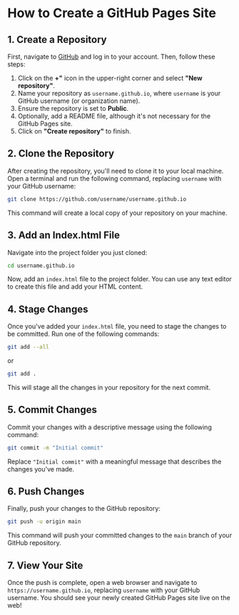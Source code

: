 # How to Create a GitHub Pages Site

## 1. Create a Repository

First, navigate to [GitHub](https://github.com/) and log in to your account. Then, follow these steps:

1. Click on the **+"** icon in the upper-right corner and select **"New repository"**.
2. Name your repository as `username.github.io`, where `username` is your GitHub username (or organization name).
3. Ensure the repository is set to **Public**.
4. Optionally, add a README file, although it's not necessary for the GitHub Pages site.
5. Click on **"Create repository"** to finish.

## 2. Clone the Repository

After creating the repository, you'll need to clone it to your local machine. Open a terminal and run the following command, replacing `username` with your GitHub username:

```bash
git clone https://github.com/username/username.github.io
```

This command will create a local copy of your repository on your machine.

## 3. Add an Index.html File

Navigate into the project folder you just cloned:

```bash
cd username.github.io
```

Now, add an `index.html` file to the project folder. You can use any text editor to create this file and add your HTML content.

## 4. Stage Changes

Once you've added your `index.html` file, you need to stage the changes to be committed. Run one of the following commands:

```bash
git add --all
```

or

```bash
git add .
```

This will stage all the changes in your repository for the next commit.

## 5. Commit Changes

Commit your changes with a descriptive message using the following command:

```bash
git commit -m "Initial commit"
```

Replace `"Initial commit"` with a meaningful message that describes the changes you've made.

## 6. Push Changes

Finally, push your changes to the GitHub repository:

```bash
git push -u origin main
```

This command will push your committed changes to the `main` branch of your GitHub repository.

## 7. View Your Site

Once the push is complete, open a web browser and navigate to `https://username.github.io`, replacing `username` with your GitHub username. You should see your newly created GitHub Pages site live on the web!
